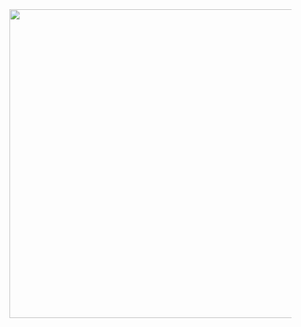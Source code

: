 <img id="Image-Maps-Com-image-maps-2022-09-01-165654" src="https://www.intel.com/content/dam/www/public/us/en/images/programmable/rwd/open-fpga-stack-rwd.jpg.rendition.intel.web.978.550.jpg" border="0" width="978" height="550" orgWidth="978" orgHeight="550" usemap="#image-maps-2022-09-01-165654" alt="" />
<map name="image-maps-2022-09-01-165654" id="ImageMapsCom-image-maps-2022-09-01-165654">
<area  alt="" title="" href="https://github.com/otcshare/intel-ofs-fim" shape="rect" coords="202,293,564,465" style="outline:none;" target="_self"     />
<area  alt="" title="" href="https://github.com/otcshare/intel-ofs-docs" shape="rect" coords="232,51,594,223" style="outline:none;" target="_self"     />
<area shape="rect" coords="976,548,978,550" alt="Image Map" style="outline:none;" title="Image Map" href="https://www.image-maps.com/" />
</map>
